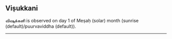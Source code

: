 ## Viṣukkani
விஷுக்கனி is observed on day 1 of Meṣaḥ (solar) month (sunrise (default)/puurvaviddha (default)).



---
